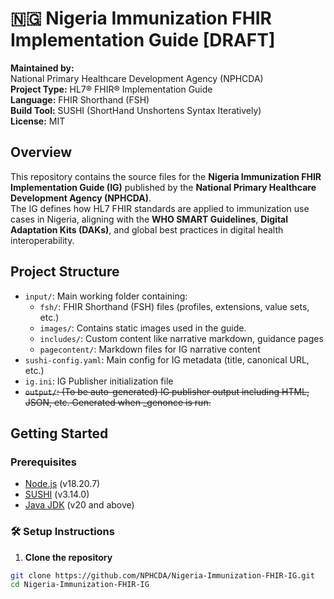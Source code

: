 # 🇳🇬 Nigeria Immunization FHIR Implementation Guide [DRAFT]

**Maintained by:**  
National Primary Healthcare Development Agency (NPHCDA)  
**Project Type:** HL7® FHIR® Implementation Guide  
**Language:** FHIR Shorthand (FSH)  
**Build Tool:** SUSHI (ShortHand Unshortens Syntax Iteratively)  
**License:** MIT

## Overview

This repository contains the source files for the **Nigeria Immunization FHIR Implementation Guide (IG)** published by the **National Primary Healthcare Development Agency (NPHCDA)**.  
The IG defines how HL7 FHIR standards are applied to immunization use cases in Nigeria, aligning with the **WHO SMART Guidelines**, **Digital Adaptation Kits (DAKs)**, and global best practices in digital health interoperability.

## Project Structure

- `input/`: Main working folder containing:
  - `fsh/`: FHIR Shorthand (FSH) files (profiles, extensions, value sets, etc.)
  - `images/`: Contains static images used in the guide.
  - `includes/`: Custom content like narrative markdown, guidance pages
  - `pagecontent/`: Markdown files for IG narrative content
- `sushi-config.yaml`: Main config for IG metadata (title, canonical URL, etc.)
- `ig.ini`: IG Publisher initialization file
- ~~`output/`: (To be auto-generated) IG publisher output including HTML, JSON, etc. Generated when _genonce is run.~~

## Getting Started

### Prerequisites

- [Node.js](https://nodejs.org/) (v18.20.7)
- [SUSHI](https://fshschool.org/docs/sushi/) (v3.14.0)
- [Java JDK](https://adoptopenjdk.net/) (v20 and above)

### 🛠️ Setup Instructions

1. **Clone the repository**

```bash
git clone https://github.com/NPHCDA/Nigeria-Immunization-FHIR-IG.git
cd Nigeria-Immunization-FHIR-IG
